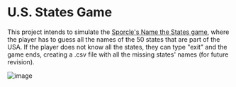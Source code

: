 # U.S. States Game

This project intends to simulate the [Sporcle's Name the States game](https://www.sporcle.com/games/g/states), where the player has to guess all the names of the 50 states that are part of the USA.
If the player does not know all the states, they can type "exit" and the game ends, creating a .csv file with all the missing states' names (for future revision).

   ![image](https://github.com/damachad/Python_exercises/assets/128734978/ecc0b48e-d123-44f5-87c5-79733bad994e)
